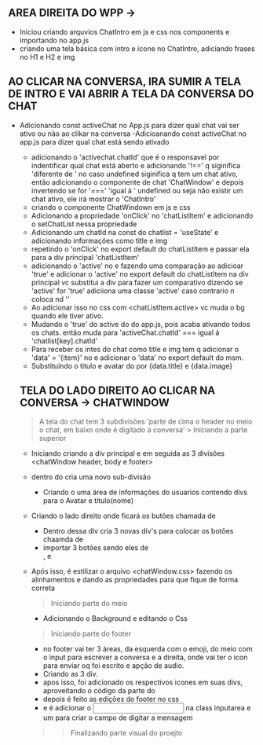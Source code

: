 ## AREA DIREITA DO WPP →

- Iniciou criando arquvios ChatIntro em js e css nos components e importando no app.js
- criando uma tela básica com intro e icone no ChatIntro, adiciando frases no H1 e H2 e img

## AO CLICAR NA CONVERSA, IRA SUMIR A TELA DE INTRO E VAI ABRIR A TELA DA CONVERSA DO CHAT

- Adicionando const activeChat no App.js para dizer qual chat vai ser ativo ou não ao clikar na conversa 
    -Adicioanando const activeChat no app.js para dizer qual chat está sendo ativado
    - adicionando o 'activechat.chatId' que é o responsavel por indentificar qual chat está aberto e adicionando '!==' q siginifica 'diferente de ' no caso undefined siginifica q tem um chat ativo, então adicionando o componente de chat 'ChatWindow' e depois invertendo se for '===' 'igual á ' undefined  ou seja não existir um chat ativo, ele irá mostrar o 'ChatIntro' 
    - criando o componente ChatWindown em js e css
    - Adicionando a propriedade 'onClick' no 'chatListItem' e adicionando o setChatList nessa propriedade
    - Adicionando um chatId na const do chatlist = 'useState' e adicionando  informações como title e img  
    - repetindo o 'onClick' no export default do chatListItem e passar ela para a div principal 'chatListItem'
    - adicionando o 'active' no <chatListItem> e fazendo uma comparação ao adicioar 'true' e adicionar o 'active' no export default do chatListItem na div principal vc substitui a div para fazer um comparativo dizendo se 'active' for 'true' adiciiona uma classe 'active' caso contrario n coloca nd ''
    - Ao adicionar isso no css com <chatListItem.active> vc muda o bg quando ele tiver ativo.
    - Mudando o 'true' do active do <chatListItem> do app.js, pois acaba ativando todos os chats. então muda para 'activeChat.chatId' === igual á 'chatlist[key].chatId' 
    - Para receber os intes do chat como title e img tem q adicionar o 'data' = '{item}' no <chatLisItem> e adicionar o 'data' no export default do msm.
    - Substituindo o titulo e avatar do <chatListItem> por {data.title} e {data.image}

    ## TELA DO LADO DIREITO AO CLICAR NA CONVERSA → CHATWINDOW 

    > A tela do chat tem 3 subdivisões 'parte de cima o header no meio o chat, em baixo onde é digitado a conversa'
            > Iniciando a parte superior <chatWindow--header>
    - Iniciando criando a div principal <chatWindow> e em seguida as 3 divisões <chatWindow header, body e footer>

    - dentro do <chatWindow--header> cria uma novo sub-divisão 
        - Criando o <chatWindow--headerinfo> uma área de informações do usuarios contendo divs para o Avatar e titulo(nome) 

    - Criando o lado direito onde ficará os butões chamada de <chatWindow--headerbuttons>
        - Dentro dessa div cria 3 novas div's para colocar os botões chaamda de <ChatWindow--btn>
        - importar 3 botões sendo eles de <Search>, <attachFile> e <MoreVert>

    - Após isso, é estilizar o arquivo <chatWindow.css> fazendo os alinhamentos e dando as propriedades para que fique de forma correta


         > Iniciando parte do meio <chatWindow--body>
         
         - Adicionando o Background e editando o Css

         > Iniciando parte do footer <chatWindow--footer>
         
         - no footer vai ter 3 áreas, da esquerda com o emoji, do meio com o input para escrever a conversa e a direita, onde vai ter o icon para enviar oq foi escrito e apção de audio.
         - Criando as 3 div. <chatWindow--pre> <chatWindow--inputarea> <chatWindow--pos>
         - apos isso, foi adicionado os respectivos icones em suas divs, aproveitando o código da parte do <chatWindow-btn>
         - depois é feito as edições do footer no css
         - e é adicionar o <input type text> na class inputarea e um <placeholder> para criar o campo de digitar a mensagem
         
         >> Finalizando parte visual do proejto
